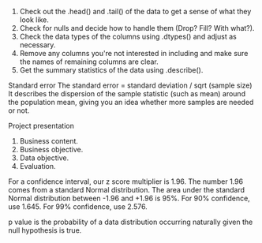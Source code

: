 1. Check out the .head() and .tail() of the data to get a sense of what they look like.
2. Check for nulls and decide how to handle them (Drop? Fill? With what?).
3. Check the data types of the columns using .dtypes() and adjust as necessary.
4. Remove any columns you're not interested in including and make sure the names of remaining columns are clear.
5. Get the summary statistics of the data using .describe().

Standard error
The standard error = standard deviation / sqrt (sample size)
It describes the dispersion of the sample statistic (such as mean)
around the population mean, giving you an idea whether more samples
are needed or not.

Project presentation
1. Business content.
2. Business objective.
3. Data objective.
4. Evaluation.

For a confidence interval, our z score multiplier is 1.96. The number 1.96 comes from a standard Normal distribution.
The area under the standard Normal distribution between -1.96 and +1.96 is 95%.
For 90% confidence, use 1.645.
For 99% confidence, use 2.576.

p value is the probability of a data distribution occurring naturally given the null hypothesis is true.
